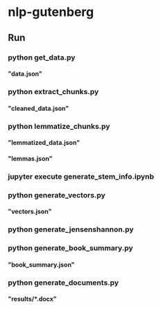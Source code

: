 # nlp-gutenberg

## Run

### python get_data.py

#### "data.json"

### python extract_chunks.py

#### "cleaned_data.json"

### python lemmatize_chunks.py

#### "lemmatized_data.json"

#### "lemmas.json"

### jupyter execute generate_stem_info.ipynb

### python generate_vectors.py

#### "vectors.json"

### python generate_jensenshannon.py

### python generate_book_summary.py

#### "book_summary.json"

### python generate_documents.py

#### "results/\*.docx"
